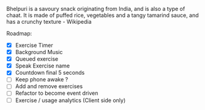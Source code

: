 Bhelpuri is a savoury snack originating from India, and is also a type of chaat. It is made of puffed rice, vegetables and a tangy tamarind sauce, and has a crunchy texture - Wikipedia


Roadmap:
  - [x] Exercise Timer
  - [x] Background Music
  - [x] Queued exercise
  - [x] Speak Exercise name
  - [x] Countdown final 5 seconds
  - [ ] Keep phone awake ?
  - [ ] Add and remove exercises
  - [ ] Refactor to become event driven
  - [ ] Exercise / usage analytics (Client side only)